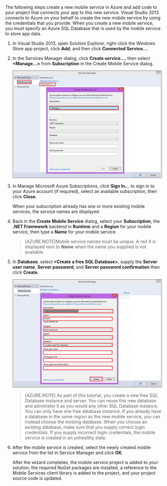 

The following steps create a new mobile service in Azure and add code to your project that connects your app to this new service. Visual Studio 2013 connects to Azure on your behalf to create the new mobile service by using the credentials that you provide. When you create a new mobile service, you must specify an Azure SQL Database that is used by the mobile service to store app data. 

1. In Visual Studio 2013, open Solution Explorer, right-click the Windows Store app project, click **Add**, and then click **Connected Service...**. 

2. In the Services Manager dialog, click **Create service...**, then select **&lt;Manage...&gt;** from  **Subscription** in the Create Mobile Service dialog.  

    ![create service manage subscriptions](./media/mobile-services-dotnet-backend-create-new-service-vs2013/mobile-create-service-from-vs2013.png)

3. In Manage Microsoft Azure Subscriptions, click **Sign In...** to sign in to your Azure account (if required), select an available subscription, then click **Close**.

    When your subscription already has one or more existing mobile services, the service names are displayed. 

5. Back in the **Create Mobile Service** dialog, select your **Subscription**, the **.NET Framework** backend  in **Runtime** and a **Region** for your mobile service, then type a **Name** for your mobile service.

    >[AZURE.NOTE]Mobile service names must be unique. A red X is displayed next to **Name** when the name you supplied is not available. 

6. In **Database**, select **&lt;Create a free SQL Database&gt;**, supply the **Server user name**, **Server password**, and **Server password confirmation** then click **Create**.

    ![create new mobile service in VS 2013](./media/mobile-services-dotnet-backend-create-new-service-vs2013/mobile-create-service-from-vs2013-2.png)

    > [AZURE.NOTE]
    > As part of this tutorial, you create a new free SQL Database instance and server. You can reuse this new database and administer it as you would any other SQL Database instance. You can only have one free database instance. If you already have a database in the same region as the new mobile service, you can instead choose the existing database. When you choose an existing database, make sure that you supply correct login credentials. If you supply incorrect login credentials, the mobile service is created in an unhealthy state.

7. After the mobile service is created, select the newly created mobile service from the list in Service Manager and click **OK**.
 
    After the wizard completes, the mobile service project is added to your solution, the required NuGet packages are installed, a reference to the Mobile Services client library is added to the project, and your project source code is updated.


